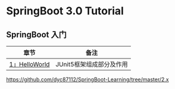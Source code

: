 # SpringBoot 3.0 Tutorial

## SpringBoot 入门
|章节|备注|
|:-:| --- |
|[1」HelloWorld](/archives/springboot01)|JUnit5框架组成部分及作用|

https://github.com/dyc87112/SpringBoot-Learning/tree/master/2.x